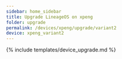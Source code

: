 ```yaml
---
sidebar: home_sidebar
title: Upgrade LineageOS on xpeng
folder: upgrade
permalink: /devices/xpeng/upgrade/variant2
device: xpeng_variant2
---
```

{% include templates/device_upgrade.md %}
